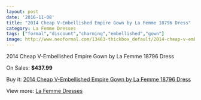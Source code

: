 ```yaml
---
layout: post
date: '2016-11-08'
title: "2014 Cheap V-Embellished Empire Gown by La Femme 18796 Dress"
category: La Femme Dresses
tags: ["formal","discount","charming","embellished","gown"]
image: http://www.neoformal.com/13463-thickbox_default/2014-cheap-v-embellished-empire-gown-by-la-femme-18796-dress.jpg
---
```

2014 Cheap V-Embellished Empire Gown by La Femme 18796 Dress

On Sales: **$437.99**
<a href="https://www.neoformal.com/en/la-femme-dresses-2014/4665-2014-cheap-v-embellished-empire-gown-by-la-femme-18796-dress.html"><amp-img layout="responsive" width="600" height="600" src="//www.neoformal.com/13463-thickbox_default/2014-cheap-v-embellished-empire-gown-by-la-femme-18796-dress.jpg" alt="2014 Cheap V-Embellished Empire Gown by La Femme 18796 Dress 0" /></a>
<a href="https://www.neoformal.com/en/la-femme-dresses-2014/4665-2014-cheap-v-embellished-empire-gown-by-la-femme-18796-dress.html"><amp-img layout="responsive" width="600" height="600" src="//www.neoformal.com/13464-thickbox_default/2014-cheap-v-embellished-empire-gown-by-la-femme-18796-dress.jpg" alt="2014 Cheap V-Embellished Empire Gown by La Femme 18796 Dress 1" /></a>
<a href="https://www.neoformal.com/en/la-femme-dresses-2014/4665-2014-cheap-v-embellished-empire-gown-by-la-femme-18796-dress.html"><amp-img layout="responsive" width="600" height="600" src="//www.neoformal.com/13465-thickbox_default/2014-cheap-v-embellished-empire-gown-by-la-femme-18796-dress.jpg" alt="2014 Cheap V-Embellished Empire Gown by La Femme 18796 Dress 2" /></a>

Buy it: [2014 Cheap V-Embellished Empire Gown by La Femme 18796 Dress](https://www.neoformal.com/en/la-femme-dresses-2014/4665-2014-cheap-v-embellished-empire-gown-by-la-femme-18796-dress.html "2014 Cheap V-Embellished Empire Gown by La Femme 18796 Dress")

View more: [La Femme Dresses](https://www.neoformal.com/en/56-la-femme-dresses-2014 "La Femme Dresses")